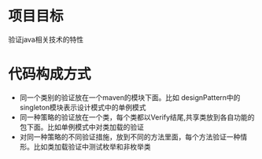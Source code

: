 # 项目目标
验证java相关技术的特性

# 代码构成方式

- 同一个类别的验证放在一个maven的模块下面。比如 designPattern中的singleton模块表示设计模式中的单例模式
- 同一种策略的验证放在一个类，每个类都以Verify结尾,共享类放到各自功能的包下面。比如单例模式中对类加载的验证
- 对同一种策略的不同验证措施，放到不同的方法里面，每个方法验证一种情形。比如类加载验证中测试枚举和非枚举类
